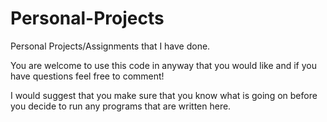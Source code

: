 # Personal-Projects

Personal Projects/Assignments that I have done.

You are welcome to use this code in anyway that you would like and if you have questions feel free to comment!

I would suggest that you make sure that you know what is going on before you decide to run any programs that are written here.
